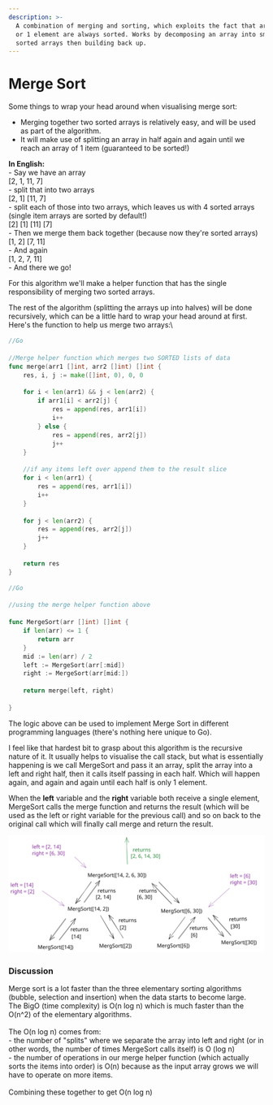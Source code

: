 ```yaml
---
description: >-
  A combination of merging and sorting, which exploits the fact that arrays of 0
  or 1 element are always sorted. Works by decomposing an array into smaller
  sorted arrays then building back up.
---
```


# Merge Sort

Some things to wrap your head around when visualising merge sort:

* Merging together two sorted arrays is relatively easy, and will be used as part of the algorithm.
* It will make use of splitting an array in half again and again until we reach an array of 1 item (guaranteed to be sorted!)

**In English:**\
\- Say we have an array\
\[2, 1, 11, 7]\
\- split that into two arrays\
\[2, 1]    \[11, 7]\
\- split each of those into two arrays, which leaves us with 4 sorted arrays (single item arrays are sorted by default!)\
\[2] \[1]    \[11] \[7]\
\- Then we merge them back together (because now they're sorted arrays)\
\[1, 2]     \[7, 11]\
\- And again\
\[1, 2, 7, 11]\
\- And there we go!

For this algorithm we'll make a helper function that has the single responsibility of merging two sorted arrays.

The rest of the algorithm (splitting the arrays up into halves) will be done recursively, which can be a little hard to wrap your head around at first. Here's the function to help us merge two arrays:\


```go
//Go

//Merge helper function which merges two SORTED lists of data
func merge(arr1 []int, arr2 []int) []int {
    res, i, j := make([]int, 0), 0, 0
    
    for i < len(arr1) && j < len(arr2) {
        if arr1[i] < arr2[j] {
            res = append(res, arr1[i])
            i++
        } else {
            res = append(res, arr2[j])
            j++
    }

    //if any items left over append them to the result slice
    for i < len(arr1) {
        res = append(res, arr1[i])
        i++
    }
    
    for j < len(arr2) {
        res = append(res, arr2[j])
        j++
    }
    
    return res
} 
```

```go
//Go

//using the merge helper function above

func MergeSort(arr []int) []int {
    if len(arr) <= 1 {
        return arr
    }
    mid := len(arr) / 2
    left := MergeSort(arr[:mid])
    right := MergeSort(arr[mid:])
    
    return merge(left, right)
    
}
```

The logic above can be used to implement Merge Sort in different programming languages (there's nothing here unique to Go).&#x20;

I feel like that hardest bit to grasp about this algorithm is the recursive nature of it. It usually helps to visualise the call stack, but what is essentially happening is we call MergeSort and pass it an array, split the array into a left and right half, then it calls itself passing in each half. Which will happen again, and again and again until each half is only 1 element.

When the **left**  variable and the **right** variable both receive a single element, MergeSort calls the merge function and returns the result (which will be used as the left or right variable for the previous call) and so on back to the original call which will finally call merge and return the result.&#x20;

<img src="../.gitbook/assets/file.drawing (1) (1) (1).svg" alt="" class="gitbook-drawing">

### Discussion

Merge sort is a lot faster than the three elementary sorting algorithms (bubble, selection and insertion) when the data starts to become large. \
The BigO (time complexity) is O(n log n) which is much faster than the O(n^2) of the elementary algorithms. \
\
The O(n log n) comes from:\
\- the number of "splits" where we separate the array into left and right (or in other words, the number of times MergeSort calls itself) is O (log n)\
\- the number of operations in our merge helper function (which actually sorts the items into order) is O(n) because as the input array grows we will have to operate on more items. \
\
Combining these together to get O(n log n)

